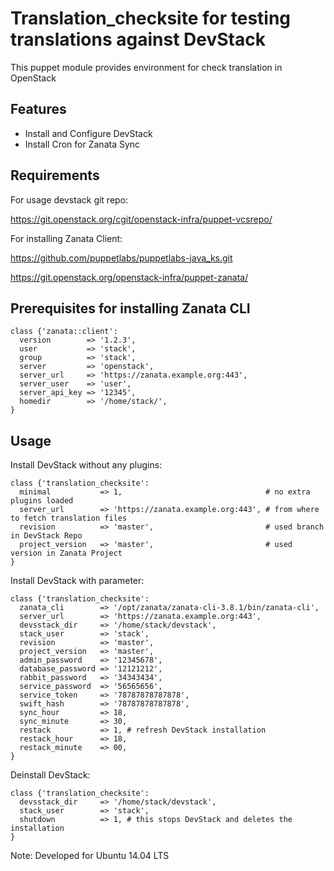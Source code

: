 Translation_checksite for testing translations against DevStack
===============================================================

This puppet module provides environment for check translation in OpenStack

Features
--------
- Install and Configure DevStack
- Install Cron for Zanata Sync

Requirements
------------

For usage devstack git repo:

https://git.openstack.org/cgit/openstack-infra/puppet-vcsrepo/

For installing Zanata Client:

https://github.com/puppetlabs/puppetlabs-java_ks.git

https://git.openstack.org/openstack-infra/puppet-zanata/


Prerequisites for installing Zanata CLI
---------------------------------------

    class {'zanata::client':
      version        => '1.2.3',
      user           => 'stack',
      group          => 'stack',
      server         => 'openstack',
      server_url     => 'https://zanata.example.org:443',
      server_user    => 'user',
      server_api_key => '12345',
      homedir        => '/home/stack/',
    }

Usage
-----

Install DevStack without any plugins:

    class {'translation_checksite':
      minimal           => 1,                                # no extra plugins loaded
      server_url        => 'https://zanata.example.org:443', # from where to fetch translation files
      revision          => 'master',                         # used branch in DevStack Repo
      project_version   => 'master',                         # used version in Zanata Project
    }

Install DevStack with parameter:

    class {'translation_checksite':
      zanata_cli        => '/opt/zanata/zanata-cli-3.8.1/bin/zanata-cli',
      server_url        => 'https://zanata.example.org:443',
      devsstack_dir     => '/home/stack/devstack',
      stack_user        => 'stack',
      revision          => 'master',
      project_version   => 'master',
      admin_password    => '12345678',
      database_password => '12121212',
      rabbit_password   => '34343434',
      service_password  => '56565656',
      service_token     => '78787878787878',
      swift_hash        => '78787878787878',
      sync_hour         => 18,
      sync_minute       => 30,
      restack           => 1, # refresh DevStack installation
      restack_hour      => 18,
      restack_minute    => 00,
    }

Deinstall DevStack:

    class {'translation_checksite':
      devsstack_dir     => '/home/stack/devstack',
      stack_user        => 'stack',
      shutdown          => 1, # this stops DevStack and deletes the installation
    }

Note: Developed for Ubuntu 14.04 LTS
